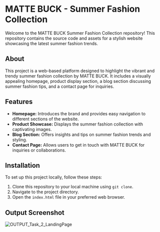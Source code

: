 # MATTE BUCK - Summer Fashion Collection

Welcome to the MATTE BUCK Summer Fashion Collection repository! This repository contains the source code and assets for a stylish website showcasing the latest summer fashion trends.

## About

This project is a web-based platform designed to highlight the vibrant and trendy summer fashion collection by MATTE BUCK. It includes a visually appealing homepage, product display section, a blog section discussing summer fashion tips, and a contact page for inquiries.

## Features

- **Homepage:** Introduces the brand and provides easy navigation to different sections of the website.
- **Product Showcase:** Displays the summer fashion collection with captivating images.
- **Blog Section:** Offers insights and tips on summer fashion trends and styling.
- **Contact Page:** Allows users to get in touch with MATTE BUCK for inquiries or collaborations.

## Installation

To set up this project locally, follow these steps:

1. Clone this repository to your local machine using `git clone`.
2. Navigate to the project directory.
3. Open the `index.html` file in your preferred web browser.

## Output Screenshot
![OUTPUT_Task_2_LandingPage](https://github.com/netrath/bytesuprise/assets/168630494/858f1364-8839-4469-8203-2fc8ac2ceeb5)
